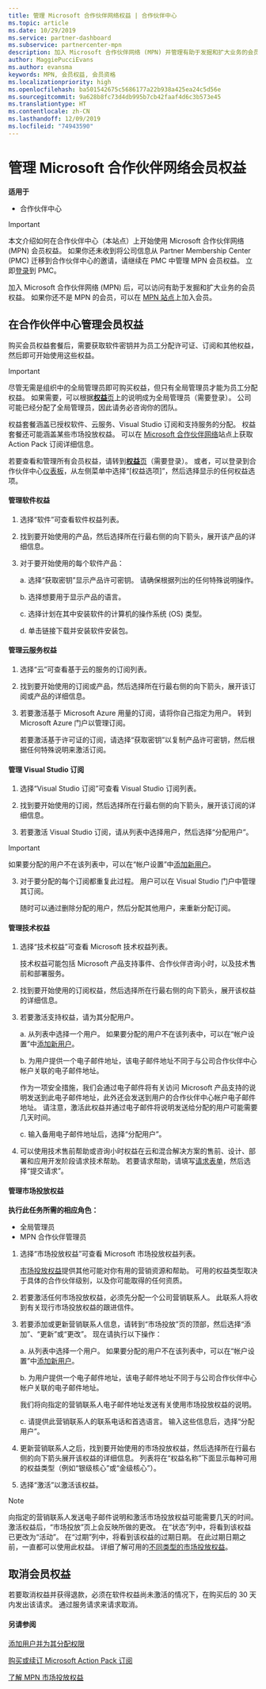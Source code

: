 ```yaml
---
title: 管理 Microsoft 合作伙伴网络权益 | 合作伙伴中心
ms.topic: article
ms.date: 10/29/2019
ms.service: partner-dashboard
ms.subservice: partnercenter-mpn
description: 加入 Microsoft 合作伙伴网络 (MPN) 并管理有助于发掘和扩大业务的会员资格权益。
author: MaggiePucciEvans
ms.author: evansma
keywords: MPN, 会员权益, 会员资格
ms.localizationpriority: high
ms.openlocfilehash: ba501542675c5686177a22b938a425ea24c5d56e
ms.sourcegitcommit: 9a628b8fc73d4db995b7cb42faaf4d6c3b573e45
ms.translationtype: HT
ms.contentlocale: zh-CN
ms.lasthandoff: 12/09/2019
ms.locfileid: "74943590"
---
```

# <a name="manage-your-microsoft-partner-network-membership-benefits"></a>管理 Microsoft 合作伙伴网络会员权益

**适用于**

-  合作伙伴中心

>[!IMPORTANT]
>本文介绍如何在合作伙伴中心（本站点）上开始使用 Microsoft 合作伙伴网络 (MPN) 会员权益。 如果你还未收到将公司信息从 Partner Membership Center (PMC) 迁移到合作伙伴中心的邀请，请继续在 PMC 中管理 MPN 会员权益。 立即[登录](https://partner.microsoft.com/_login?authType=OpenIdConnect)到 PMC。

加入 Microsoft 合作伙伴网络 (MPN) 后，可以访问有助于发掘和扩大业务的会员权益。 如果你还不是 MPN 的会员，可以在 [MPN 站点](https://partner.microsoft.com/membership)上加入会员。


## <a name="manage-your-membership-benefits-in-the-partner-center"></a>在合作伙伴中心管理会员权益

购买会员权益套餐后，需要获取软件密钥并为员工分配许可证、订阅和其他权益，然后即可开始使用这些权益。 

>[!IMPORTANT]
>尽管无需是组织中的全局管理员即可购买权益，但只有全局管理员才能为员工分配权益。 如果需要，可以根据[**权益**页](https://partnercenter.microsoft.com/pcv/partnership/benefits)上的说明成为全局管理员（需要登录）。 公司可能已经分配了全局管理员，因此请务必咨询你的团队。

权益套餐涵盖已授权软件、云服务、Visual Studio 订阅和支持服务的分配。 权益套餐还可能涵盖某些市场投放权益。 可以在 [Microsoft 合作伙伴网络](https://partner.microsoft.com/membership/internal-use-software)站点上获取 Action Pack 订阅详细信息。  

若要查看和管理所有会员权益，请转到[**权益**页](https://partnercenter.microsoft.com/pcv/partnership/benefits)（需要登录）。 或者，可以登录到合作伙伴中心[仪表板](https://docs.microsoft.com/partner-center/)，从左侧菜单中选择“[权益选项]”，然后选择显示的任何权益选项。   

#### <a name="manage-software-benefits"></a>管理软件权益

1.  选择“软件”可查看软件权益列表。  

2.  找到要开始使用的产品，然后选择所在行最右侧的向下箭头，展开该产品的详细信息。 

3. 对于要开始使用的每个软件产品：

    a. 选择“获取密钥”显示产品许可密钥。  请确保根据列出的任何特殊说明操作。

    b. 选择想要用于显示产品的语言。

    c. 选择计划在其中安装软件的计算机的操作系统 (OS) 类型。

    d. 单击链接下载并安装软件安装包。


#### <a name="manage-cloud-services-benefits"></a>管理云服务权益

1. 选择“云”可查看基于云的服务的订阅列表。 

2. 找到要开始使用的订阅或产品，然后选择所在行最右侧的向下箭头，展开该订阅或产品的详细信息。 

3. 若要激活基于 Microsoft Azure 用量的订阅，请将你自己指定为用户。 转到 Microsoft Azure 门户以管理订阅。

    若要激活基于许可证的订阅，请选择“获取密钥”以复制产品许可密钥，然后根据任何特殊说明来激活订阅。   


#### <a name="manage-visual-studio-subscriptions"></a>管理 Visual Studio 订阅

1. 选择“Visual Studio 订阅”可查看 Visual Studio 订阅列表。  

2. 找到要开始使用的订阅，然后选择所在行最右侧的向下箭头，展开该订阅的详细信息。 

3. 若要激活 Visual Studio 订阅，请从列表中选择用户，然后选择“分配用户”。  

> [!IMPORTANT]  
> 如果要分配的用户不在该列表中，可以在“帐户设置”中[添加新用户](create-user-accounts-and-set-permissions.md)。 

3. 对于要分配的每个订阅都重复此过程。 用户可以在 Visual Studio 门户中管理其订阅。 

    随时可以通过删除分配的用户，然后分配其他用户，来重新分配订阅。 


#### <a name="manage-technical-benefits"></a>管理技术权益

1. 选择“技术权益”可查看 Microsoft 技术权益列表。 

    技术权益可能包括 Microsoft 产品支持事件、合作伙伴咨询小时，以及技术售前和部署服务。   

2. 找到要开始使用的订阅权益，然后选择所在行最右侧的向下箭头，展开该权益的详细信息。 

3. 若要激活支持权益，请为其分配用户。 
   
    a.  从列表中选择一个用户。 如果要分配的用户不在该列表中，可以在“帐户设置”中[添加新用户](create-user-accounts-and-set-permissions.md)。 

    b.  为用户提供一个电子邮件地址，该电子邮件地址不同于与公司合作伙伴中心帐户关联的电子邮件地址。 
    
    作为一项安全措施，我们会通过电子邮件将有关访问 Microsoft 产品支持的说明发送到此电子邮件地址，此外还会发送到用户的合作伙伴中心帐户电子邮件地址。 请注意，激活此权益并通过电子邮件将说明发送给分配的用户可能需要几天时间。    
    
    c.  输入备用电子邮件地址后，选择“分配用户”。  

4. 可以使用技术售前帮助或咨询小时权益在云和混合解决方案的售前、设计、部署和应用开发阶段请求技术帮助。 若要请求帮助，请填写[请求表单](https://partnercenter.microsoft.com/pcv/partnership/benefits/createadvisoryhoursservicerequest)，然后选择“提交请求”。 

#### <a name="manage-go-to-market-benefits"></a>管理市场投放权益

**执行此任务所需的相应角色：**

- 全局管理员
- MPN 合作伙伴管理员


1. 选择“市场投放权益”可查看 Microsoft 市场投放权益列表。 

    [市场投放权益](mpn-learn-about-go-to-market-benefits.md)提供其他可能对你有用的营销资源和帮助。 可用的权益类型取决于具体的合作伙伴级别，以及你可能取得的任何资质。

2. 若要激活任何市场投放权益，必须先分配一个公司营销联系人。 此联系人将收到有关现行市场投放权益的跟进信件。

3. 若要添加或更新营销联系人信息，请转到“市场投放”页的顶部，然后选择“添加”、“更新”或“更改”。    现在请执行以下操作：  
   
    a.  从列表中选择一个用户。 如果要分配的用户不在该列表中，可以在“帐户设置”中[添加新用户](create-user-accounts-and-set-permissions.md)。 

    b.  为用户提供一个电子邮件地址，该电子邮件地址不同于与公司合作伙伴中心帐户关联的电子邮件地址。 
    
    我们将向指定的营销联系人电子邮件地址发送有关使用市场投放权益的说明。 
    
    c.  请提供此营销联系人的联系电话和首选语言。 输入这些信息后，选择“分配用户”。  

4. 更新营销联系人之后，找到要开始使用的市场投放权益，然后选择所在行最右侧的向下箭头展开该权益的详细信息。 列表将在“权益名称”下面显示每种可用的权益类型（例如“银级核心”或“金级核心”）。  

5. 选择“激活”以激活该权益。 

> [!NOTE]
>向指定的营销联系人发送电子邮件说明和激活市场投放权益可能需要几天的时间。 激活权益后，“市场投放”页上会反映所做的更改。 在“状态”列中，将看到该权益已更改为“活动”。   在“过期”列中，将看到该权益的过期日期。  在此过期日期之前，一直都可以使用此权益。 详细了解可用的[不同类型的市场投放权益](mpn-learn-about-go-to-market-benefits.md)。  


## <a name="cancel-a-membership-benefit"></a>取消会员权益

若要取消权益并获得退款，必须在软件权益尚未激活的情况下，在购买后的 30 天内发出该请求。 通过服务请求来请求取消。


#### <a name="see-also"></a>另请参阅

[添加用户并为其分配权限](create-user-accounts-and-set-permissions.md)

[购买或续订 Microsoft Action Pack 订阅](mpn-get-action-pack.md)

[了解 MPN 市场投放权益](mpn-learn-about-go-to-market-benefits.md)
